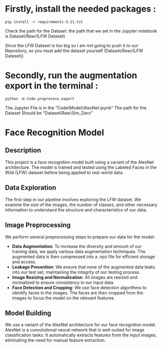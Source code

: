 # Firstly, install the needed packages :

    pip install -r requirements-3.11.txt

Check the path for the Dataset:
the path that we set in the Jupyter notebook is Dataset/Raw/(LFW Dataset)

Since the LFW Dataset is too big so I am not going to push it to our Repository, so you must add the dataset yourself (Dataset/Raw/(LFW Dataset))

# Secondly, run the augmentation export in the terminal :

    python -m Code.preprocess.export

The Jupyter File is in the "Code\Model\AlexNet.ipynb"
The path for the Dataset Should be "Dataset\Raw\Sim_Daro"

# Face Recognition Model

## Description

This project is a face recognition model built using a variant of the AlexNet architecture. The model is trained and tested using the Labeled Faces in the Wild (LFW) dataset before being applied to real-world data.

## Data Exploration

The first step in our pipeline involves exploring the LFW dataset. We examine the size of the images, the number of classes, and other necessary information to understand the structure and characteristics of our data.

## Image Preprocessing

We perform several preprocessing steps to prepare our data for the model:

- **Data Augmentation**: To increase the diversity and amount of our training data, we apply various data augmentation techniques. The augmented data is then compressed into a .npz file for efficient storage and access.
- **Leakage Prevention**: We ensure that none of the augmented data leaks into our test set, maintaining the integrity of our testing process.
- **Image Resizing and Normalization**: All images are resized and normalized to ensure consistency in our input data.
- **Face Detection and Cropping**: We use face detection algorithms to identify faces in the images. The faces are then cropped from the images to focus the model on the relevant features.

## Model Building

We use a variant of the AlexNet architecture for our face recognition model. AlexNet is a convolutional neural network that is well-suited for image classification tasks. It automatically extracts features from the input images, eliminating the need for manual feature extraction.
